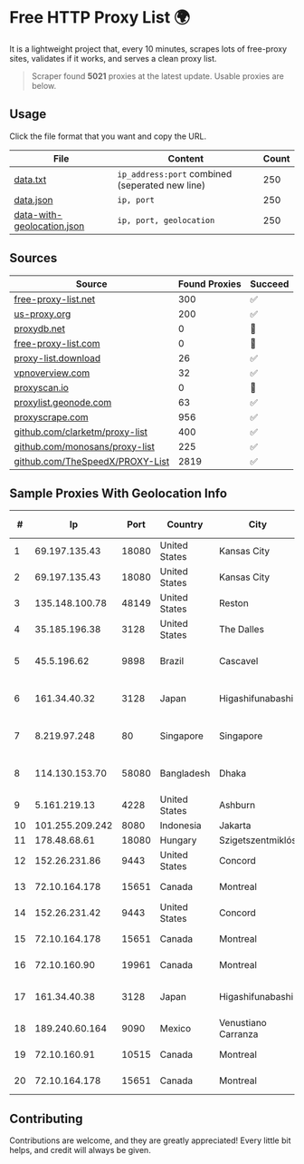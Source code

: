 
# Free HTTP Proxy List 🌍

It is a lightweight project that, every 10 minutes, scrapes lots of free-proxy sites, validates if it works, and serves a clean proxy list.


> Scraper found **5021** proxies at the latest update. Usable proxies are below.

## Usage

Click the file format that you want and copy the URL.


|File|Content|Count|
|----|-------|-----|
|[data.txt](https://raw.githubusercontent.com/themiralay/Proxy-List-World/master/data.txt)|`ip_address:port` combined (seperated new line)|250|
|[data.json](https://raw.githubusercontent.com/themiralay/Proxy-List-World/master/data.json)|`ip, port`|250|
|[data-with-geolocation.json](https://raw.githubusercontent.com/themiralay/Proxy-List-World/master/data-with-geolocation.json)|`ip, port, geolocation`|250|

## Sources

|Source|Found Proxies|Succeed|
|------|-------------|-------|
|[free-proxy-list.net](https://free-proxy-list.net)|300|✅|
|[us-proxy.org](https://www.us-proxy.org)|200|✅|
|[proxydb.net](http://proxydb.net)|0|🚫|
|[free-proxy-list.com](https://free-proxy-list.com/?page=&port=&type%5B%5D=http&type%5B%5D=https&up_time=0&search=Search)|0|🚫|
|[proxy-list.download](https://www.proxy-list.download/HTTP)|26|✅|
|[vpnoverview.com](https://vpnoverview.com/privacy/anonymous-browsing/free-proxy-servers)|32|✅|
|[proxyscan.io](https://www.proxyscan.io)|0|🚫|
|[proxylist.geonode.com](https://proxylist.geonode.com/api/proxy-list?limit=300&page=1&sort_by=lastChecked&sort_type=desc&protocols=http,https)|63|✅|
|[proxyscrape.com](https://api.proxyscrape.com/v2/?request=displayproxies&protocol=http&timeout=10000&country=all&ssl=all&anonymity=all)|956|✅|
|[github.com/clarketm/proxy-list](https://raw.githubusercontent.com/clarketm/proxy-list/master/proxy-list-raw.txt)|400|✅|
|[github.com/monosans/proxy-list](https://raw.githubusercontent.com/monosans/proxy-list/main/proxies/http.txt)|225|✅|
|[github.com/TheSpeedX/PROXY-List](https://raw.githubusercontent.com/TheSpeedX/PROXY-List/master/http.txt)|2819|✅|


## Sample Proxies With Geolocation Info

|#|Ip|Port|Country|City|Internet Service Provider|
|-|--|----|-------|----|-------------------------|
|1|69.197.135.43|18080|United States|Kansas City|WholeSale Internet|
|2|69.197.135.43|18080|United States|Kansas City|WholeSale Internet|
|3|135.148.100.78|48149|United States|Reston|OVH SAS|
|4|35.185.196.38|3128|United States|The Dalles|Google LLC|
|5|45.5.196.62|9898|Brazil|Cascavel|Rpnet Informatica Ltda - ME|
|6|161.34.40.32|3128|Japan|Higashifunabashi|NTT PC Communications, Inc.|
|7|8.219.97.248|80|Singapore|Singapore|Alibaba (US) Technology Co., Ltd.|
|8|114.130.153.70|58080|Bangladesh|Dhaka|Bangladesh Telegraph & Telephone Board|
|9|5.161.219.13|4228|United States|Ashburn|Hetzner Online GmbH|
|10|101.255.209.242|8080|Indonesia|Jakarta|PT Remala Abadi|
|11|178.48.68.61|18080|Hungary|Szigetszentmiklós|UPC|
|12|152.26.231.86|9443|United States|Concord|MCNC|
|13|72.10.164.178|15651|Canada|Montreal|GloboTech Communications|
|14|152.26.231.42|9443|United States|Concord|MCNC|
|15|72.10.164.178|15651|Canada|Montreal|GloboTech Communications|
|16|72.10.160.90|19961|Canada|Montreal|GloboTech Communications|
|17|161.34.40.38|3128|Japan|Higashifunabashi|NTT PC Communications, Inc.|
|18|189.240.60.164|9090|Mexico|Venustiano Carranza|Uninet S.A. de C.V.|
|19|72.10.160.91|10515|Canada|Montreal|GloboTech Communications|
|20|72.10.164.178|15651|Canada|Montreal|GloboTech Communications|



## Contributing

Contributions are welcome, and they are greatly appreciated! Every
little bit helps, and credit will always be given.

